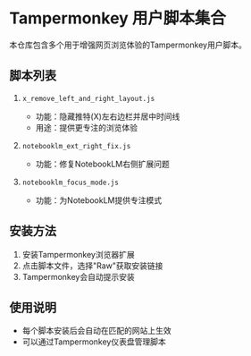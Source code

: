 # Tampermonkey 用户脚本集合

本仓库包含多个用于增强网页浏览体验的Tampermonkey用户脚本。

## 脚本列表

1. `x_remove_left_and_right_layout.js`
   - 功能：隐藏推特(X)左右边栏并居中时间线
   - 用途：提供更专注的浏览体验

2. `notebooklm_ext_right_fix.js`
   - 功能：修复NotebookLM右侧扩展问题

3. `notebooklm_focus_mode.js`
   - 功能：为NotebookLM提供专注模式

## 安装方法
1. 安装Tampermonkey浏览器扩展
2. 点击脚本文件，选择"Raw"获取安装链接
3. Tampermonkey会自动提示安装

## 使用说明
- 每个脚本安装后会自动在匹配的网站上生效
- 可以通过Tampermonkey仪表盘管理脚本